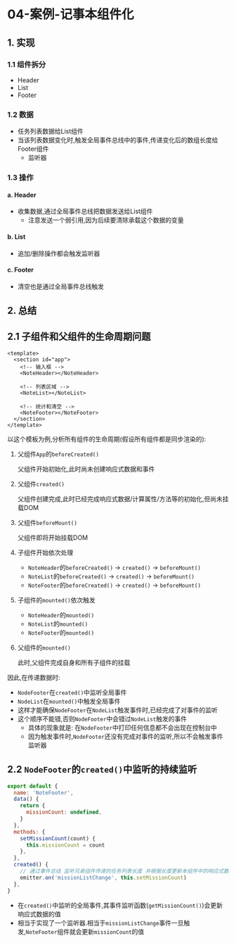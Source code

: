 # 04-案例-记事本组件化

## 1. 实现

### 1.1 组件拆分

- Header
- List
- Footer

### 1.2 数据

- 任务列表数据给List组件
- 当该列表数据变化时,触发全局事件总线中的事件,传递变化后的数组长度给Footer组件
  - 监听器

### 1.3 操作

#### a. Header

- 收集数据,通过全局事件总线把数据发送给List组件
  - 注意发送一个弱引用,因为后续要清除承载这个数据的变量

#### b. List

- 追加/删除操作都会触发监听器

#### c. Footer

- 清空也是通过全局事件总线触发

## 2. 总结

## 2.1 子组件和父组件的生命周期问题

```vue
<template>
  <section id="app">
    <!-- 输入框 -->
    <NoteHeader></NoteHeader>

    <!-- 列表区域 -->
    <NoteList></NoteList>

    <!-- 统计和清空 -->
    <NoteFooter></NoteFooter>
  </section>
</template>
```

以这个模板为例,分析所有组件的生命周期(假设所有组件都是同步渲染的):

1. 父组件`App`的`beforeCreated()`

    父组件开始初始化,此时尚未创建响应式数据和事件

2. 父组件`created()`

    父组件创建完成,此时已经完成响应式数据/计算属性/方法等的初始化,但尚未挂载DOM

3. 父组件`beforeMount()`

    父组件即将开始挂载DOM

4. 子组件开始依次处理

    - `NoteHeader`的`beforeCreated()` -> `created()` -> `beforeMount()`
    - `NoteList`的`beforeCreated()` -> `created()` -> `beforeMount()`
    - `NoteFooter`的`beforeCreated()` -> `created()` -> `beforeMount()`

5. 子组件的`mounted()`依次触发

    - `NoteHeader`的`mounted()`
    - `NoteList`的`mounted()`
    - `NoteFooter`的`mounted()`

6. 父组件的`mounted()`

    此时,父组件完成自身和所有子组件的挂载

因此,在传递数据时:

- `NodeFooter`在`created()`中监听全局事件
- `NodeList`在`mounted()`中触发全局事件
- 这样才能确保`NodeFooter`在`NodeList`触发事件时,已经完成了对事件的监听
- 这个顺序不能错,否则`NodeFooter`中会错过`NodeList`触发的事件
  - 具体的现象就是: 在`NodeFooter`中打印任何信息都不会出现在控制台中
  - 因为触发事件时,`NodeFooter`还没有完成对事件的监听,所以不会触发事件监听器

## 2.2 `NodeFooter`的`created()`中监听的持续监听

```javascript
export default {
  name: 'NoteFooter',
  data() {
    return {
      missionCount: undefined,
    }
  },
  methods: {
    setMissionCount(count) {
      this.missionCount = count
    },
  },
  created() {
    // 通过事件总线 监听兄弟组件传递的任务列表长度 并根据长度更新本组件中的响应式数据
    emitter.on('missionListChange', this.setMissionCount)
  },
}
```

- 在`created()`中监听的全局事件,其事件监听函数(`getMissionCount()`)会更新响应式数据的值
- 相当于实现了一个监听器.相当于`missionListChange`事件一旦触发,`NoteFooter`组件就会更新`missionCount`的值